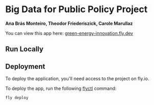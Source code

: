 # Big Data for Public Policy Project
**Ana Brás Monteiro, Theodor Friederiszick, Carole Marullaz**

You can view this app here: [green-energy-innovation.fly.dev](https://green-energy-innovation.fly.dev/)

## Run Locally



## Deployment

To deploy the application, you'll need access to the project on fly.io. 

To deploy the app, run the following [flyctl](https://fly.io/docs/hands-on/install-flyctl/) command: 

```shell
fly deploy 
```